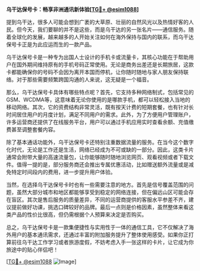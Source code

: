 **乌干达保号卡：畅享非洲通讯新体验[[TG💪+ @esim1088](https://t.me/s/esim1088)]**

提到乌干达，很多人可能会想到广袤的大草原、壮丽的自然风光以及热情好客的人民。但今天，我们要聊的并不是这些，而是乌干达的另一张名片——通信服务。随着全球化的发展，越来越多的人开始关注如何在海外保持与国内的联系，而乌干达保号卡正是为此应运而生的一款产品。

乌干达保号卡是一种专为出国人士设计的手机卡或流量卡，其核心功能在于帮助用户在国外期间维持原有的手机号码正常使用。无论是商务出差还是长期旅居，这款卡都能确保你的号码不会因为离开本国而停机，让你随时随地与家人朋友保持联络。对于那些需要频繁跨国沟通的人来说，这无疑是一个福音。

那么，乌干达保号卡具体有哪些特点呢？首先，它支持多种网络制式，包括常见的GSM、WCDMA等，这意味着无论你使用的是哪款手机，都可以轻松接入当地的移动网络。其次，它的资费结构非常灵活，既有按天计费的短期套餐，也有针对长时间居住用户的月度计划，满足不同用户的需求。此外，为了方便用户管理账户，许多运营商还提供了在线服务平台，用户可以通过手机应用实时查看余额、充值缴费甚至调整套餐内容。

除了基本通话功能外，乌干达保号卡还特别注重数据流量的服务。在当今这个数字化时代，无论是工作还是生活，网络已经成为不可或缺的一部分。因此，这类卡片通常会附带大量的高速流量包，让你能够随时随地浏览网页、观看视频或者下载文件。值得一提的是，部分服务商还会推出专属优惠活动，比如赠送额外流量或是减免特定时间段内的费用，进一步提升用户体验。

当然，在选择乌干达保号卡时也有一些需要注意的地方。首先是信号覆盖范围的问题，虽然大部分城市和地区都能够享受到稳定的网络连接，但在偏远山区可能会存在盲区。其次是售后服务的质量差异，不同的运营商提供的客服水平参差不齐，建议提前做好功课，挑选口碑较好的品牌。最后一点则是价格因素，虽然整体来看这类产品的性价比很高，但仍需根据个人预算来决定是否购买。

总之，乌干达保号卡是一款集便捷性与实用性于一体的通信工具，它不仅解决了海外用户的基本通讯需求，还通过丰富的附加服务提升了整体使用感受。如果你正打算前往乌干达工作学习或者旅游度假，不妨考虑入手一张这样的卡片，让它成为你旅途中的贴心伴侣吧！

[[TG💪+ @esim1088](https://t.me/s/esim1088) ![Image](https://i.postimg.cc/4NQfJmqS/Snipaste-2025-05-13-00-14-12.png)]